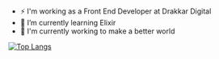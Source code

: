 

<!--
**kanwargill1992/kanwargill1992** is a ✨ _special_ ✨ repository because its `README.md` (this file) appears on your GitHub profile.

- 🌱 I’m currently learning ...
- 👯 I’m looking to collaborate on ...
- 🤔 I’m looking for help with ...
- 💬 Ask me about ...
- 📫 How to reach me: ...
- 😄 Pronouns: ...
- ⚡ Fun fact: ...
-->
- ⚡ I'm working as a Front End Developer at Drakkar Digital
- 🌱 I’m currently learning Elixir
- 🚶 I'm currently working to make a better world 

[![Top Langs](https://github-readme-stats.vercel.app/api/top-langs/?username=kanwargill1992)](https://github.com/kanwargill1992/github-readme-stats)

